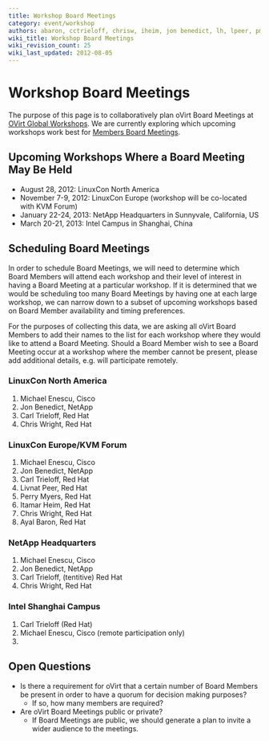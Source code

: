 ```yaml
---
title: Workshop Board Meetings
category: event/workshop
authors: abaron, cctrieloff, chrisw, iheim, jon benedict, lh, lpeer, pmyers
wiki_title: Workshop Board Meetings
wiki_revision_count: 25
wiki_last_updated: 2012-08-05
---
```


# Workshop Board Meetings

The purpose of this page is to collaboratively plan oVirt Board Meetings at [OVirt Global Workshops](/community/events/archives/workshop/global-workshops/). We are currently exploring which upcoming workshops work best for [Members Board Meetings](/governance/board/Board).

## Upcoming Workshops Where a Board Meeting May Be Held

*   August 28, 2012: LinuxCon North America
*   November 7-9, 2012: LinuxCon Europe (workshop will be co-located with KVM Forum)
*   January 22-24, 2013: NetApp Headquarters in Sunnyvale, California, US
*   March 20-21, 2013: Intel Campus in Shanghai, China

## Scheduling Board Meetings

In order to schedule Board Meetings, we will need to determine which Board Members will attend each workshop and their level of interest in having a Board Meeting at a particular workshop. If it is determined that we would be scheduling too many Board Meetings by having one at each large workshop, we can narrow down to a subset of upcoming workshops based on Board Member availability and timing preferences.

For the purposes of collecting this data, we are asking all oVirt Board Members to add their names to the list for each workshop where they would like to attend a Board Meeting. Should a Board Member wish to see a Board Meeting occur at a workshop where the member cannot be present, please add additional details, e.g. will participate remotely.

### LinuxCon North America

1.  Michael Enescu, Cisco
2.  Jon Benedict, NetApp
3.  Carl Trieloff, Red Hat
4.  Chris Wright, Red Hat

### LinuxCon Europe/KVM Forum

1.  Michael Enescu, Cisco
2.  Jon Benedict, NetApp
3.  Carl Trieloff, Red Hat
4.  Livnat Peer, Red Hat
5.  Perry Myers, Red Hat
6.  Itamar Heim, Red Hat
7.  Chris Wright, Red Hat
8.  Ayal Baron, Red Hat

### NetApp Headquarters

1.  Michael Enescu, Cisco
2.  Jon Benedict, NetApp
3.  Carl Trieloff, (tentitive) Red Hat
4.  Chris Wright, Red Hat

### Intel Shanghai Campus

1.  Carl Trieloff (Red Hat)
2.  Michael Enescu, Cisco (remote participation only)
3.  

## Open Questions

*   Is there a requirement for oVirt that a certain number of Board Members be present in order to have a quorum for decision making purposes?
    -   If so, how many members are required?
*   Are oVirt Board Meetings public or private?
    -   If Board Meetings are public, we should generate a plan to invite a wider audience to the meetings.

